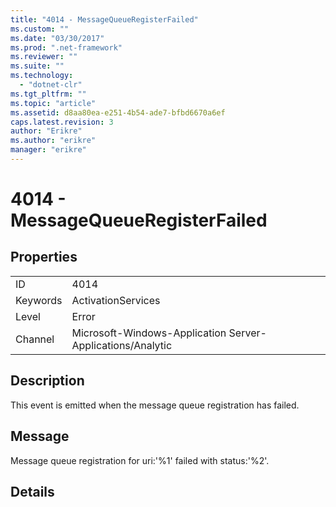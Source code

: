 ```yaml
---
title: "4014 - MessageQueueRegisterFailed"
ms.custom: ""
ms.date: "03/30/2017"
ms.prod: ".net-framework"
ms.reviewer: ""
ms.suite: ""
ms.technology: 
  - "dotnet-clr"
ms.tgt_pltfrm: ""
ms.topic: "article"
ms.assetid: d8aa80ea-e251-4b54-ade7-bfbd6670a6ef
caps.latest.revision: 3
author: "Erikre"
ms.author: "erikre"
manager: "erikre"
---
```

# 4014 - MessageQueueRegisterFailed
## Properties  
  
|||  
|-|-|  
|ID|4014|  
|Keywords|ActivationServices|  
|Level|Error|  
|Channel|Microsoft-Windows-Application Server-Applications/Analytic|  
  
## Description  
 This event is emitted when the message queue registration has failed.  
  
## Message  
 Message queue registration for uri:'%1' failed with status:'%2'.  
  
## Details
